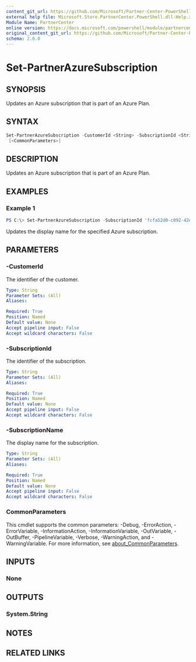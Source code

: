 ```yaml
---
content_git_url: https://github.com/Microsoft/Partner-Center-PowerShell/blob/master/docs/help/Set-PartnerAzureSubscription.md
external help file: Microsoft.Store.PartnerCenter.PowerShell.dll-Help.xml
Module Name: PartnerCenter
online version: https://docs.microsoft.com/powershell/module/partnercenter/Set-PartnerAzureSubscription
original_content_git_url: https://github.com/Microsoft/Partner-Center-PowerShell/blob/master/docs/help/Set-PartnerAzureSubscription.md
schema: 2.0.0
---
```


# Set-PartnerAzureSubscription

## SYNOPSIS
Updates an Azure subscription that is part of an Azure Plan.

## SYNTAX

```powershell
Set-PartnerAzureSubscription -CustomerId <String> -SubscriptionId <String> -SubscriptionName <String>
 [<CommonParameters>]
```

## DESCRIPTION
Updates an Azure subscription that is part of an Azure Plan.

## EXAMPLES

### Example 1
```powershell
PS C:\> Set-PartnerAzureSubscription -SubscriptionId 'fcfa52d0-c092-42e1-af3f-eb6d63197513' -SubscriptionName 'Microsoft Azure'
```

Updates the display name for the specified Azure subscription.

## PARAMETERS

### -CustomerId
The identifier of the customer.

```yaml
Type: String
Parameter Sets: (All)
Aliases:

Required: True
Position: Named
Default value: None
Accept pipeline input: False
Accept wildcard characters: False
```

### -SubscriptionId
The identifier of the subscription.

```yaml
Type: String
Parameter Sets: (All)
Aliases:

Required: True
Position: Named
Default value: None
Accept pipeline input: False
Accept wildcard characters: False
```

### -SubscriptionName
The display name for the subscription.

```yaml
Type: String
Parameter Sets: (All)
Aliases:

Required: True
Position: Named
Default value: None
Accept pipeline input: False
Accept wildcard characters: False
```

### CommonParameters
This cmdlet supports the common parameters: -Debug, -ErrorAction, -ErrorVariable, -InformationAction, -InformationVariable, -OutVariable, -OutBuffer, -PipelineVariable, -Verbose, -WarningAction, and -WarningVariable. For more information, see [about_CommonParameters](http://go.microsoft.com/fwlink/?LinkID=113216).

## INPUTS

### None

## OUTPUTS

### System.String

## NOTES

## RELATED LINKS
